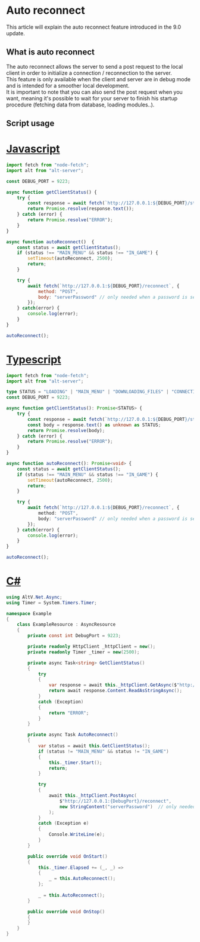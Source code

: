 # Auto reconnect

This article will explain the auto reconnect feature introduced in the 9.0 update.

## What is auto reconnect

The auto reconnect allows the server to send a post request to the local client in order to initialize a connection / reconnection to the server.<br>
This feature is only available when the client and server are in debug mode and is intended for a smoother local development.<br>
It is important to note that you can also send the post request when you want, meaning it's possible to wait for your server to finish his startup procedure (fetching data from database, loading modules..).

## Script usage

# [Javascript](#tab/tabid-1)

```js
import fetch from "node-fetch";
import alt from "alt-server";

const DEBUG_PORT = 9223;

async function getClientStatus() {
    try {
        const response = await fetch(`http://127.0.0.1:${DEBUG_PORT}/status`);
        return Promise.resolve(response.text());
    } catch (error) {
        return Promise.resolve("ERROR");
    }
}

async function autoReconnect()  {
    const status = await getClientStatus();
    if (status !== "MAIN_MENU" && status !== "IN_GAME") {
        setTimeout(autoReconnect, 2500);
        return;
    }

    try {
        await fetch(`http://127.0.0.1:${DEBUG_PORT}/reconnect`, {
            method: "POST",
            body: "serverPassword" // only needed when a password is set in the server.cfg
        });
    } catch(error) {
        console.log(error);
    }
}

autoReconnect();
```

# [Typescript](#tab/tabid-2)

```ts
import fetch from "node-fetch";
import alt from "alt-server";

type STATUS = "LOADING" | "MAIN_MENU" | "DOWNLOADING_FILES" | "CONNECTING" | "IN_GAME" | "DISCONNECTING" | "ERROR";
const DEBUG_PORT = 9223;

async function getClientStatus(): Promise<STATUS> {
    try {
        const response = await fetch(`http://127.0.0.1:${DEBUG_PORT}/status`);
        const body = response.text() as unknown as STATUS;
        return Promise.resolve(body);
    } catch (error) {
        return Promise.resolve("ERROR");
    }
}

async function autoReconnect(): Promise<void> {
    const status = await getClientStatus();
    if (status !== "MAIN_MENU" && status !== "IN_GAME") {
        setTimeout(autoReconnect, 2500);
        return;
    }

    try {
        await fetch(`http://127.0.0.1:${DEBUG_PORT}/reconnect`, {
            method: "POST",
            body: "serverPassword" // only needed when a password is set in the server.cfg
        });
    } catch(error) {
        console.log(error);
    }
}

autoReconnect();
```

# [C#](#tab/tabid-3)

```csharp
using AltV.Net.Async;
using Timer = System.Timers.Timer;

namespace Example
{
    class ExampleResource : AsyncResource
    {
        private const int DebugPort = 9223;

        private readonly HttpClient _httpClient = new();
        private readonly Timer _timer = new(2500);

        private async Task<string> GetClientStatus()
        {
            try
            {
                var response = await this._httpClient.GetAsync($"http://127.0.0.1:{DebugPort}/status");
                return await response.Content.ReadAsStringAsync();
            }
            catch (Exception)
            {
                return "ERROR";
            }
        }

        private async Task AutoReconnect()
        {
            var status = await this.GetClientStatus();
            if (status != "MAIN_MENU" && status != "IN_GAME")
            {
                this._timer.Start();
                return;
            }

            try
            {
                await this._httpClient.PostAsync(
                    $"http://127.0.0.1:{DebugPort}/reconnect",
                    new StringContent("serverPassword")  // only needed when a password is set in the server.cfg, otherwise pass null instead of StringContent
                );
            }
            catch (Exception e)
            {
                Console.WriteLine(e);
            }
        }

        public override void OnStart()
        {
            this._timer.Elapsed += (_, _) =>
            {
                _ = this.AutoReconnect();
            };
            
            _ = this.AutoReconnect();
        }

        public override void OnStop()
        {
        }
    }
}
```
